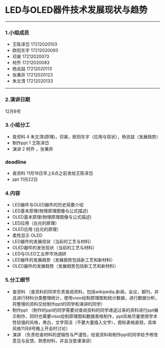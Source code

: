 # LED与OLED器件技术发展现状与趋势
---

### 1.小组成员

- 王陈泽岱 17212020103
- 欧阳东宇 17212020093
- 邓昊 17212020073
- 柯乔 17212020083
- 杨吉喆 17212020113
- 张秉异 17212020123
- 朱文清 17212020133
- ---
### 2.演讲日期
12月8号

### 3.小组分工
- 查资料 4 朱文清(原理)，邓昊，欧阳东宇（应用与现状），杨吉喆（发展趋势）
- 制作ppt 1 王陈泽岱
- 演讲 2 柯乔 ，张秉异

### deadline
- 查资料 11月18日早上6点之前发给王陈泽岱
- ppt 11月22日

### 4.内容
- LED器件与OLED器件的历史简要介绍
- LED基本原理(物理原理图像与公式描述)
- OLED基本原理(物理原理图像与公式描述)
- LED应用（白光的原理）
- OLED应用 (白光的原理）
- 柔性显示 OLED
- LED器件的发展现状（当前的工艺与材料）
- OLED器件的发张现状（当前的工艺与材料）
- LED与OLED工业界市场调研
- LED器件的发展趋势（发展趋势包括新工艺和新材料）
- OLED器件的发展趋势（发展趋势包括新工艺和新材料）

### 5.分工细节
- 查资料 （查资料的同学负责查阅资料，包括wikipedia,新闻，会议，期刊，并且进行材料分类整理统计，使用visio绘制原理图和统计数据，进行数据分析，将整理的资料交给制作ppt的同学和演讲的同学）
- 制作ppt （制作的ppt的同学需要对查阅资料的同学递送过来的资料进行ppt展示制作，同时也需要visio绘制原理图和数据表格制作，ppt风格尽量使用学术性较强的风格，黑白，文字简洁（不要大量插入文字），图标表格直观，具体风格11月8号晚上开会时讨论）
- 演讲 （负责检查材料的逻辑性与严谨性，给查资料和制作ppt的同学给予修改意见与反馈，熟悉材料，并且当堂课演讲）
